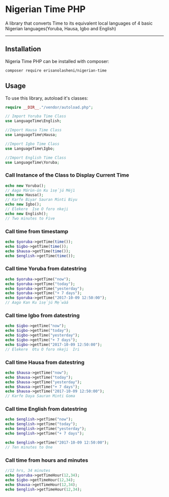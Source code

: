 # Nigerian Time PHP

A library that converts Time to its equivalent local languages of 4 basic Nigerian languages(Yoruba, Hausa, Igbo and English)


**********
## Installation
Nigeria Time PHP can be installed with composer:
```
composer require erisanolasheni/nigerian-time
```

## Usage
To use this library, autoload it's classes:
``` php
require __DIR__."/vendor/autoload.php";

// Import Yoruba Time Class
use LanguageTime\English;

//Import Hausa Time Class
use LanguageTime\Hausa;

//Import Igbo Time Class
use LanguageTime\Igbo;

//Import English Time Class
use LanguageTime\Yoruba;
```
### Call Instance of the Class to Display Current Time
```php
echo new Yoruba();
// Aago Márùn-ún Ku ìsẹ́jú Méjì
echo new Hausa();
// Karfe Biyar Sauran Minti Biyu
echo new Igbo();
// Elekere  Ise O foro nkeji
echo new English();
// Two minutes to Five
```


### Call time from timestamp

```php
echo $yoruba->getTime(time());
echo $igbo->getTime(time());
echo $hausa->getTime(time());
echo $english->getTime(time());
```
### Call time Yoruba from datestring

```php
echo $yoruba->getTime("now");
echo $yoruba->getTime("today");
echo $yoruba->getTime("yesterday");
echo $yoruba->getTime("+ 7 days");
echo $yoruba->getTime("2017-10-09 12:50:00");
// Aago Kan Ku ìsẹ́jú Mẹ́wàá
```
### Call time Igbo from datestring

```php
echo $igbo->getTime("now");
echo $igbo->getTime("today");
echo $igbo->getTime("yesterday");
echo $igbo->getTime("+ 7 days");
echo $igbo->getTime("2017-10-09 12:50:00");
// Elekere  Otu O foro nkeji  Iri
```
### Call time Hausa from datestring

```php
echo $hausa->getTime("now");
echo $hausa->getTime("today");
echo $hausa->getTime("yesterday");
echo $hausa->getTime("+ 7 days");
echo $hausa->getTime("2017-10-09 12:50:00");
// Karfe Daya Sauran Minti Goma
```
### Call time English from datestring

```php
echo $english->getTime("now");
echo $english->getTime("today");
echo $english->getTime("yesterday");
echo $english->getTime("+ 7 days");

echo $english->getTime("2017-10-09 12:50:00");
// Ten minutes to One
```
### Call time from hours and minutes

```php
//12 hrs, 34 minutes
echo $yoruba->getTimeHour(12,34);
echo $igbo->getTimeHour(12,34);
echo $hausa->getTimeHour(12,34);
echo $english->getTimeHour(12,34);
```